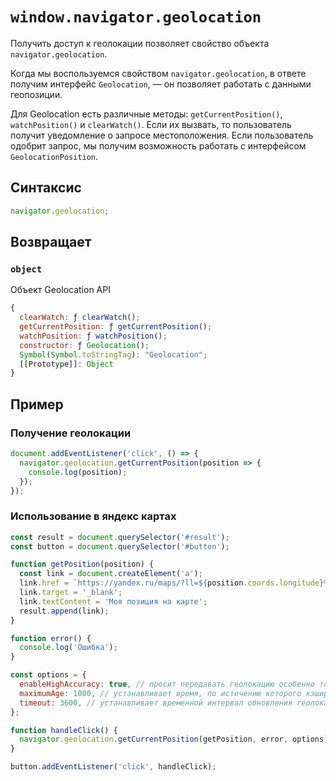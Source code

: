 # `window.navigator.geolocation`

Получить доступ к геолокации позволяет свойство объекта `navigator.geolocation`.

Когда мы воспользуемся свойством `navigator.geolocation`, в ответе получим интерфейс `Geolocation`, — он позволяет работать с данными геопозиции.

Для Geolocation есть различные методы: `getCurrentPosition()`, `watchPosition()` и `clearWatch()`. Если их вызвать, то пользователь получит уведомление о запросе местоположения. Если пользователь одобрит запрос, мы получим возможность работать с интерфейсом `GeolocationPosition`.

## Синтаксис

```js
navigator.geolocation;
```

## Возвращает

### `object`

Объект Geolocation API

```js
{
  clearWatch: ƒ clearWatch();
  getCurrentPosition: ƒ getCurrentPosition();
  watchPosition: ƒ watchPosition();
  constructor: ƒ Geolocation();
  Symbol(Symbol.toStringTag): "Geolocation";
  [[Prototype]]: Object
}
```

## Пример

### Получение геолокации

```js
document.addEventListener('click', () => {
  navigator.geolocation.getCurrentPosition(position => {
    console.log(position);
  });
});
```

### Использование в яндекс картах

```js
const result = document.querySelector('#result');
const button = document.querySelector('#button');

function getPosition(position) {
  const link = document.createElement('a');
  link.href = `https://yandex.ru/maps/?ll=${position.coords.longitude}%2C${position.coords.latitude}&z=11.6`;
  link.target = '_blank';
  link.textContent = 'Моя позиция на карте';
  result.append(link);
}

function error() {
  console.log('Ошибка');
}

const options = {
  enableHighAccuracy: true, // просит передавать геолокацию особенно точно, жертвуя энергией устройства и временем
  maximumAge: 1000, // устанавливает время, по истечению которого кэшированную геолокацию следует обновить
  timeout: 3600, // устанавливает временной интервал обновления геолокации
};

function handleClick() {
  navigator.geolocation.getCurrentPosition(getPosition, error, options);
}

button.addEventListener('click', handleClick);
```
